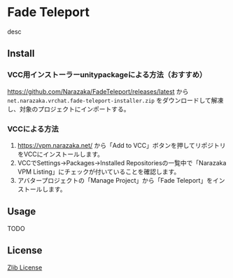# Fade Teleport

desc

## Install

### VCC用インストーラーunitypackageによる方法（おすすめ）

https://github.com/Narazaka/FadeTeleport/releases/latest から `net.narazaka.vrchat.fade-teleport-installer.zip` をダウンロードして解凍し、対象のプロジェクトにインポートする。

### VCCによる方法

1. https://vpm.narazaka.net/ から「Add to VCC」ボタンを押してリポジトリをVCCにインストールします。
2. VCCでSettings→Packages→Installed Repositoriesの一覧中で「Narazaka VPM Listing」にチェックが付いていることを確認します。
3. アバタープロジェクトの「Manage Project」から「Fade Teleport」をインストールします。

## Usage

TODO

## License

[Zlib License](LICENSE.txt)
